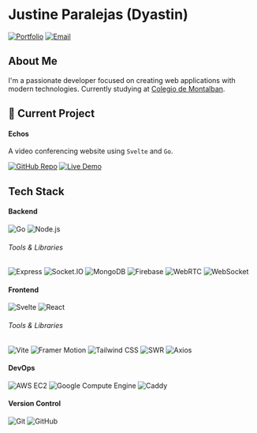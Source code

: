# Justine Paralejas (Dyastin)

[![Portfolio](https://img.shields.io/badge/Portfolio-dyastin.tech-blue)](https://dyastin.tech)
[![Email](https://img.shields.io/badge/Email-mail@dyastin.tech-red)](mailto:mail@dyastin.tech)

## About Me

I'm a passionate developer focused on creating web applications with modern technologies.
Currently studying at [Colegio de Montalban](https://pnm.edu.ph).

## 🚀 Current Project

#### Echos

A video conferencing website using `Svelte` and `Go`.

[![GitHub Repo](https://img.shields.io/badge/GitHub-Repository-green)](https://github.com/Dyastin-0/echos)
[![Live Demo](https://img.shields.io/badge/Live-Demo-blue)](https://echos.dyastin.tech)

## Tech Stack

#### Backend

![Go](https://img.shields.io/badge/-Go-00ADD8?style=flat&logo=go&logoColor=white)
![Node.js](https://img.shields.io/badge/-Node.js-339933?style=flat&logo=node.js&logoColor=white)

###### Tools & Libraries

![Express](https://img.shields.io/badge/-Express-000000?style=flat&logo=express&logoColor=white)
![Socket.IO](https://img.shields.io/badge/-Socket.IO-010101?style=flat&logo=socket.io&logoColor=white)
![MongoDB](https://img.shields.io/badge/-MongoDB-47A248?style=flat&logo=mongodb&logoColor=white)
![Firebase](https://img.shields.io/badge/-Firebase-FFCA28?style=flat&logo=firebase&logoColor=black)
![WebRTC](https://img.shields.io/badge/-WebRTC-333333?style=flat&logo=webrtc&logoColor=white)
![WebSocket](https://img.shields.io/badge/-WebSocket-4479A1?style=flat&logo=WebSocket&logoColor=white)

#### Frontend

![Svelte](https://img.shields.io/badge/-Svelte-FF3E00?style=flat&logo=svelte&logoColor=white)
![React](https://img.shields.io/badge/-React-61DAFB?style=flat&logo=react&logoColor=black)

###### Tools & Libraries

![Vite](https://img.shields.io/badge/-Vite-646CFF?style=flat&logo=vite&logoColor=white)
![Framer Motion](https://img.shields.io/badge/-Framer_Motion-0055FF?style=flat&logo=framer&logoColor=white)
![Tailwind CSS](https://img.shields.io/badge/-Tailwind_CSS-38B2AC?style=flat&logo=tailwind-css&logoColor=white)
![SWR](https://img.shields.io/badge/-SWR-000000?style=flat&logo=vercel&logoColor=white)
![Axios](https://img.shields.io/badge/-Axios-5A29E4?style=flat&logo=axios&logoColor=white)

#### DevOps

![AWS EC2](https://img.shields.io/badge/-AWS_EC2-232F3E?style=flat&logo=amazon-aws&logoColor=white)
![Google Compute Engine](https://img.shields.io/badge/-Google_Compute_Engine-4285F4?style=flat&logo=google-cloud&logoColor=white)
![Caddy](https://img.shields.io/badge/-Caddy-00B7C3?style=flat&logo=caddy&logoColor=white)

#### Version Control

![Git](https://img.shields.io/badge/-Git-F05032?style=flat&logo=git&logoColor=white)
![GitHub](https://img.shields.io/badge/-GitHub-181717?style=flat&logo=github&logoColor=white)
